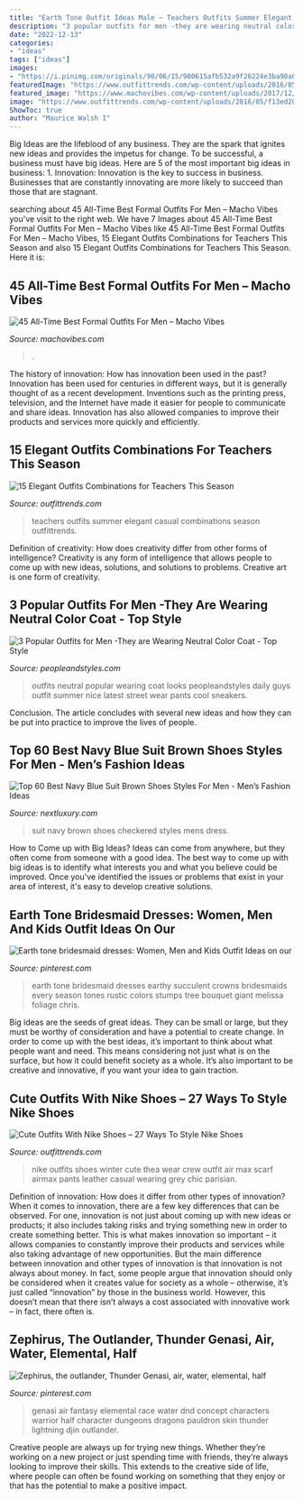 ```yaml
---
title: "Earth Tone Outfit Ideas Male ~ Teachers Outfits Summer Elegant Casual Combinations Season Outfittrends"
description: "3 popular outfits for men -they are wearing neutral color coat"
date: "2022-12-13"
categories:
- "ideas"
tags: ["ideas"]
images:
- "https://i.pinimg.com/originals/90/06/15/900615afb532a9f26224e3ba98a09a6c.jpg"
featuredImage: "https://www.outfittrends.com/wp-content/uploads/2016/05/f13ed20a92e486427e574bec408a267d.jpg"
featured_image: "https://www.machovibes.com/wp-content/uploads/2017/12/All-Time-Best-Formal-Outfits-For-Men-7.jpg"
image: "https://www.outfittrends.com/wp-content/uploads/2016/05/f13ed20a92e486427e574bec408a267d.jpg"
ShowToc: true
author: "Maurice Walsh I"
---
```



Big Ideas are the lifeblood of any business. They are the spark that ignites new ideas and provides the impetus for change. To be successful, a business must have big ideas. Here are 5 of the most important big ideas in business: 1. Innovation: Innovation is the key to success in business. Businesses that are constantly innovating are more likely to succeed than those that are stagnant. 
	

		
searching about 45 All-Time Best Formal Outfits For Men – Macho Vibes you've visit to the right web. We have 7 Images about 45 All-Time Best Formal Outfits For Men – Macho Vibes like 45 All-Time Best Formal Outfits For Men – Macho Vibes, 15 Elegant Outfits Combinations for Teachers This Season and also 15 Elegant Outfits Combinations for Teachers This Season. Here it is:
		
    
## 45 All-Time Best Formal Outfits For Men – Macho Vibes

<img loading=lazy src="https://www.machovibes.com/wp-content/uploads/2017/12/All-Time-Best-Formal-Outfits-For-Men-7.jpg" onerror="this.onerror=null;this.src='https://tse2.mm.bing.net/th?id=OIP.TW6IVKtf3RqPSwbcOANE3wHaJQ&amp;pid=15.1';" alt="45 All-Time Best Formal Outfits For Men – Macho Vibes">

_Source: machovibes.com_

>. 

	

The history of innovation: How has innovation been used in the past?
Innovation has been used for centuries in different ways, but it is generally thought of as a recent development. Inventions such as the printing press, television, and the Internet have made it easier for people to communicate and share ideas. Innovation has also allowed companies to improve their products and services more quickly and efficiently.

    
## 15 Elegant Outfits Combinations For Teachers This Season

<img loading=lazy src="http://www.outfittrends.com/wp-content/uploads/2015/06/t5.jpg" onerror="this.onerror=null;this.src='https://tse4.mm.bing.net/th?id=OIP.Xfcg51qvu2h_1qhTrhPgfQHaLH&amp;pid=15.1';" alt="15 Elegant Outfits Combinations for Teachers This Season">

_Source: outfittrends.com_

>teachers outfits summer elegant casual combinations season outfittrends. 

	

Definition of creativity: How does creativity differ from other forms of intelligence?
Creativity is any form of intelligence that allows people to come up with new ideas, solutions, and solutions to problems. Creative art is one form of creativity.

    
## 3 Popular Outfits For Men -They Are Wearing Neutral Color Coat - Top Style

<img loading=lazy src="http://www.peopleandstyles.com/wp-content/uploads/2016/12/3-popular-outfits-for-men-they-are-wearing-neutral-color-coat-1.jpg" onerror="this.onerror=null;this.src='https://tse1.mm.bing.net/th?id=OIP.JvVGoCjmrfEaRF1GrQ9_hwHaKr&amp;pid=15.1';" alt="3 Popular Outfits for Men -They are Wearing Neutral Color Coat - Top Style">

_Source: peopleandstyles.com_

>outfits neutral popular wearing coat looks peopleandstyles daily guys outfit summer nice latest street wear pants cool sneakers. 

	

Conclusion.
The article concludes with several new ideas and how they can be put into practice to improve the lives of people.

    
## Top 60 Best Navy Blue Suit Brown Shoes Styles For Men - Men’s Fashion Ideas

<img loading=lazy src="http://nextluxury.com/wp-content/uploads/guy-with-cool-navy-blue-checkered-suit-brown-shoes-clothing-style.jpg" onerror="this.onerror=null;this.src='https://tse1.mm.bing.net/th?id=OIP.OZh5JN41L7hCIBddz-rmkAHaHa&amp;pid=15.1';" alt="Top 60 Best Navy Blue Suit Brown Shoes Styles For Men - Men’s Fashion Ideas">

_Source: nextluxury.com_

>suit navy brown shoes checkered styles mens dress. 

	

How to Come up with Big Ideas?
Ideas can come from anywhere, but they often come from someone with a good idea. The best way to come up with big ideas is to identify what interests you and what you believe could be improved. Once you've identified the issues or problems that exist in your area of interest, it's easy to develop creative solutions.

    
## Earth Tone Bridesmaid Dresses: Women, Men And Kids Outfit Ideas On Our

<img loading=lazy src="https://i.pinimg.com/originals/90/06/15/900615afb532a9f26224e3ba98a09a6c.jpg" onerror="this.onerror=null;this.src='https://tse3.mm.bing.net/th?id=OIP.alPB8zZeKiIpbnK_F8UHpQHaLH&amp;pid=15.1';" alt="Earth tone bridesmaid dresses: Women, Men and Kids Outfit Ideas on our">

_Source: pinterest.com_

>earth tone bridesmaid dresses earthy succulent crowns bridesmaids every season tones rustic colors stumps tree bouquet giant melissa foliage chris. 

	

Big ideas are the seeds of great ideas. They can be small or large, but they must be worthy of consideration and have a potential to create change. In order to come up with the best ideas, it’s important to think about what people want and need. This means considering not just what is on the surface, but how it could benefit society as a whole. It’s also important to be creative and innovative, if you want your idea to gain traction.

    
## Cute Outfits With Nike Shoes – 27 Ways To Style Nike Shoes

<img loading=lazy src="https://www.outfittrends.com/wp-content/uploads/2016/05/f13ed20a92e486427e574bec408a267d.jpg" onerror="this.onerror=null;this.src='https://tse4.mm.bing.net/th?id=OIP.4Mf5t4APblqPxUxIsW9cTgHaJ7&amp;pid=15.1';" alt="Cute Outfits With Nike Shoes – 27 Ways To Style Nike Shoes">

_Source: outfittrends.com_

>nike outfits shoes winter cute thea wear crew outfit air max scarf airmax pants leather casual wearing grey chic parisian. 

	

Definition of innovation: How does it differ from other types of innovation?
When it comes to innovation, there are a few key differences that can be observed. For one, innovation is not just about coming up with new ideas or products; it also includes taking risks and trying something new in order to create something better. This is what makes innovation so important – it allows companies to constantly improve their products and services while also taking advantage of new opportunities.
But the main difference between innovation and other types of innovation is that innovation is not always about money. In fact, some people argue that innovation should only be considered when it creates value for society as a whole – otherwise, it’s just called “innovation” by those in the business world. However, this doesn’t mean that there isn’t always a cost associated with innovative work – in fact, there often is.

    
## Zephirus, The Outlander, Thunder Genasi, Air, Water, Elemental, Half

<img loading=lazy src="https://i.pinimg.com/736x/9a/e1/69/9ae169ca59c543ebaf7f99fcc841c79a--air-genasi-pauldron.jpg" onerror="this.onerror=null;this.src='https://tse2.mm.bing.net/th?id=OIP.m6gWPlYO388-fYXHPJMMzwHaLM&amp;pid=15.1';" alt="Zephirus, the outlander, Thunder Genasi, air, water, elemental, half">

_Source: pinterest.com_

>genasi air fantasy elemental race water dnd concept characters warrior half character dungeons dragons pauldron skin thunder lightning djin outlander. 

	

Creative people are always up for trying new things. Whether they’re working on a new project or just spending time with friends, they’re always looking to improve their skills. This extends to the creative side of life, where people can often be found working on something that they enjoy or that has the potential to make a positive impact.

